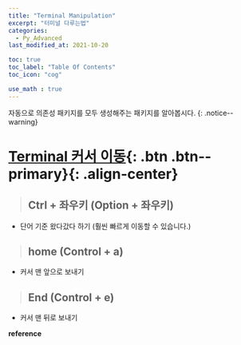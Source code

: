 ```yaml
---
title: "Terminal Manipulation"
excerpt: "터미널 다루는법"
categories:
  - Py_Advanced
last_modified_at: 2021-10-20

toc: true
toc_label: "Table Of Contents"
toc_icon: "cog"

use_math : true
---
```


 자동으로 의존성 패키지를 모두 생성해주는 패키지를 알아봅시다. 
{: .notice--warning}

# [Terminal 커서 이동](#link){: .btn .btn--primary}{: .align-center}

> ## Ctrl + 좌우키 (Option + 좌우키)

- 단어 기준 왔다갔다 하기 (훨씬 빠르게  이동할 수 있습니다.)

> ## home (Control + a)

- 커서 맨 앞으로 보내기 

> ## End (Control + e)

- 커서 맨 뒤로 보내기





**reference**

